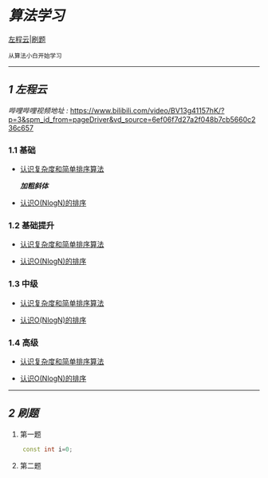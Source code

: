 # ***算法学习***

[左程云](#1-左程云)|[刷题]( #2-刷题 )

```
从算法小白开始学习
```
***
##  ***1 左程云***
*哔哩哔哩视频地址 :*  <https://www.bilibili.com/video/BV13g41157hK/?p=3&spm_id_from=pageDriver&vd_source=6ef06f7d27a2f048b7cb5660c236c657>

### 1.1 基础
- [认识复杂度和简单排序算法]()

   ***加粗斜体***
   
+ [认识O(NlogN)的排序]()
### 1.2 基础提升
* [认识复杂度和简单排序算法]()
+ [认识O(NlogN)的排序]()
### 1.3 中级
- [认识复杂度和简单排序算法]()
+ [认识O(NlogN)的排序]()
### 1.4 高级
- [认识复杂度和简单排序算法]()
+ [认识O(NlogN)的排序]()

***
##  ***2 刷题***
1. 第一题

```c++
    const int i=0;
```

2. 第二题






